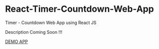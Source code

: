 # React-Timer-Countdown-Web-App
Timer - Countdown Web App using React JS

Description Coming Soon !!!

<a href="https://pristine-big-bend-38700.herokuapp.com">DEMO APP</a>

